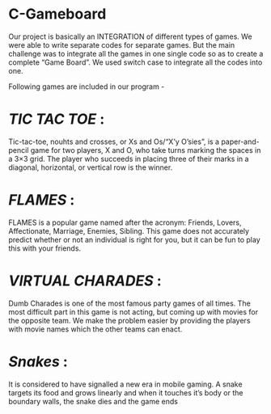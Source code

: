 # C-Gameboard

Our project is basically an INTEGRATION of different types of games. We were able to write separate codes for separate games. But the main challenge was to integrate all the games in one single code so as to create a complete “Game Board”. We used switch case to integrate all the codes into one.

Following games are included in our program -

# *TIC TAC TOE* :
Tic-tac-toe, nouhts and crosses, or Xs and Os/“X’y O’sies”, is a paper-and-pencil game for two players, X and O, who take turns marking the spaces in a 3×3 grid. The player who succeeds in placing three of their marks in a diagonal, horizontal, or vertical row is the winner.

# *FLAMES* :
FLAMES is a popular game named after the acronym: Friends, Lovers, Affectionate, Marriage, Enemies, Sibling. This game does not accurately predict whether or not an individual is right for you, but it can be fun to play this with your friends.

# *VIRTUAL CHARADES* :
Dumb Charades is one of the most famous party games of all times. The most difficult part in this game is not acting, but coming up with movies for the opposite team. We make the problem easier by providing the players with movie names which the other teams can enact.

# *Snakes* :
It is considered to have signalled a new era in mobile gaming. A snake targets its food and grows linearly and when it touches it’s body or the boundary walls, the snake dies and the game ends

